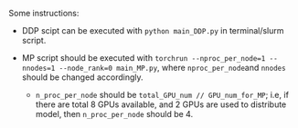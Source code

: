 Some instructions:

- DDP scipt can be executed with `python main_DDP.py` in terminal/slurm script.

- MP script should be executed with `torchrun --nproc_per_node=1 --nnodes=1 --node_rank=0 main_MP.py`, where `nproc_per_node`and `nnodes` should be changed accordingly.
  - `n_proc_per_node` should be `total_GPU_num // GPU_num_for_MP`; i.e, if there are total 8 GPUs available, and 2 GPUs are used to distribute model, then `n_proc_per_node` should be 4.
